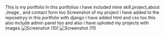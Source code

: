 This is my portfolio 
In this portfoliuo i have included mine skill,project,about ,image , and contact form too
Screenshot of my project i have added to the reposetryy 
in this portfolio with django i have added html and css too 
this also include admin panel too
and also i have uploded my projects with images 
![Screenshot (10)](https://github.com/user-attachments/assets/6e490c35-7dfc-414a-b7fa-31c919316778)
![Screenshot (11)](https://github.com/user-attachments/assets/3b46b9f7-c2ff-44a0-8c1b-c7325d03699c)

